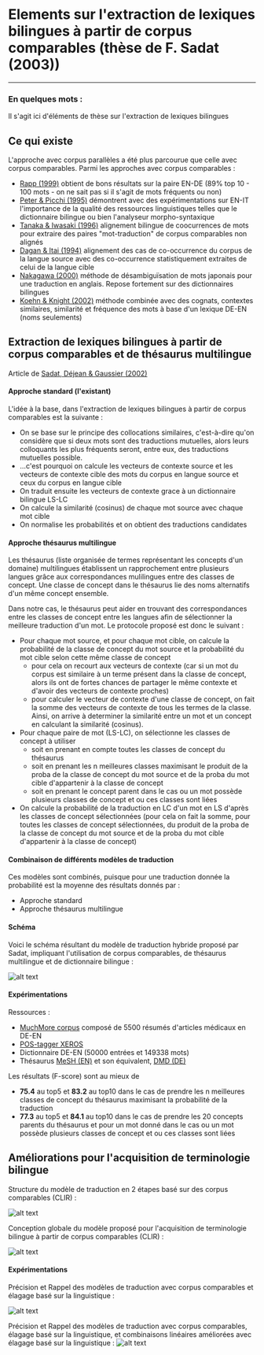 # Elements sur l'extraction de lexiques bilingues à partir de corpus comparables (thèse de F. Sadat (2003))
---------

### En quelques mots : 
Il s'agit ici d'éléments de thèse sur l'extraction de lexiques bilingues


## Ce qui existe
L'approche avec corpus parallèles a été plus parcourue que celle avec corpus comparables. Parmi les approches avec corpus comparables :
* [Rapp (1999)](http://citeseerx.ist.psu.edu/viewdoc/download?doi=10.1.1.35.558&rep=rep1&type=pdf) obtient de bons résultats sur la paire EN-DE (89% top 10 - 100 mots - on ne sait pas si il s'agit de mots fréquents ou non)
* [Peter & Picchi (1995)](http://link.springer.com/chapter/10.1007/978-1-4615-5661-9_7) démontrent avec des expérimentations sur EN-IT l'importance de la qualité des ressources linguistiques telles que le dictionnaire bilingue ou bien l'analyseur morpho-syntaxique
* [Tanaka & Iwasaki (1996)](http://citeseerx.ist.psu.edu/viewdoc/download?doi=10.1.1.47.1150&rep=rep1&type=pdf) alignement bilingue de coocurrences de mots pour extraire des paires "mot-traduction" de corpus comparables non alignés
* [Dagan & Itai (1994)](http://www.cs.technion.ac.il/~itai/publications/CL/DI.pdf) alignement des cas de co-occurrence du corpus de la langue source avec des co-occurrence statistiquement extraites de celui de la langue cible
* [Nakagawa (2000)](http://www.mt-archive.info/LREC-2000-Nakagawa.pdf) méthode de désambiguïsation de mots japonais pour une traduction en anglais. Repose fortement sur des dictionnaires bilingues
* [Koehn & Knight (2002)](http://homepages.inf.ed.ac.uk/pkoehn/publications/learnlex2002.pdf) méthode combinée avec des cognats, contextes similaires, similarité et fréquence des mots à base d'un lexique DE-EN (noms seulements)



## Extraction de lexiques bilingues à partir de corpus comparables et de thésaurus multilingue

Article de [Sadat, Déjean & Gaussier (2002)](http://acl-arc.comp.nus.edu.sg/archives/acl-arc-090501d3/data/pdf/anthology-PDF/C/C02/C02-1166.pdf)


#### Approche standard (l'existant)

L'idée à la base, dans l'extraction de lexiques bilingues à partir de corpus comparables est la suivante :
* On se base sur le principe des collocations similaires, c'est-à-dire qu'on considère que si deux mots sont des traductions mutuelles, alors leurs colloquants les plus fréquents seront, entre eux, des traductions mutuelles possible.
* ...c'est pourquoi on calcule les vecteurs de contexte source et les vecteurs de contexte cible des mots du corpus en langue source et ceux du corpus en langue cible
* On traduit ensuite les vecteurs de contexte grace à un dictionnaire bilingue LS-LC
* On calcule la similarité (cosinus) de chaque mot source avec chaque mot cible
* On normalise les probabilités et on obtient des traductions candidates


#### Approche thésaurus multilingue

Les thésaurus (liste organisée de termes représentant les concepts d'un domaine) multilingues établissent un rapprochement entre plusieurs langues grâce aux correspondances mulilingues entre des classes de concept. Une classe de concept dans le thésaurus lie des noms alternatifs d'un même concept ensemble.

Dans notre cas, le thésaurus peut aider en trouvant des correspondances entre les classes de concept entre les langues afin de sélectionner la meilleure traduction d'un mot. Le protocole proposé est donc le suivant :
* Pour chaque mot source, et pour chaque mot cible, on calcule la probabilité de la classe de concept du mot source et la probabilité du mot cible selon cette même classe de concept
  * pour cela on recourt aux vecteurs de contexte (car si un mot du corpus est similaire à un terme présent dans la classe de concept, alors ils ont de fortes chances de partager le même contexte et d'avoir des vecteurs de contexte proches)
  * pour calculer le vecteur de contexte d'une classe de concept, on fait la somme des vecteurs de contexte de tous les termes de la classe. Ainsi, on arrive à determiner la similarité entre un mot et un concept en calculant la similarité (cosinus).
* Pour chaque paire de mot (LS-LC), on sélectionne les classes de concept à utiliser
  * soit en prenant en compte toutes les classes de concept du thésaurus
  * soit en prenant les n meilleures classes maximisant le produit de la proba de la classe de concept du mot source et de la proba du mot cible d'appartenir à la classe de concept
  * soit en prenant le concept parent dans le cas ou un mot possède plusieurs classes de concept et ou ces classes sont liées
* On calcule la probabilité de la traduction en LC d'un mot en LS d'après les classes de concept sélectionnées (pour cela on fait la somme, pour toutes les classes de concept sélectionnées, du produit de la proba de la classe de concept du mot source et de la proba du mot cible d'appartenir à la classe de concept)

#### Combinaison de différents modèles de traduction

Ces modèles sont combinés, puisque pour une traduction donnée la probabilité est la moyenne des résultats donnés par :
* Approche standard
* Approche thésaurus multilingue



#### Schéma

Voici le schéma résultant du modèle de traduction hybride proposé par Sadat, impliquant l'utilisation de corpus comparables, de thésaurus multilingue et de dictionnaire bilingue :

![alt text][fig1]



#### Expérimentations

Ressources :
* [MuchMore corpus](http://muchmore.dfki.de/resources1.htm) composé de 5500 résumés d'articles médicaux en DE-EN
* [POS-tagger XEROS](https://open.xerox.com/Services/fst-nlp-tools/Consume/Part%20of%20Speech%20Tagging%20%28Standard%29-178)
* Dictionnaire DE-EN (50000 entrées et 149338 mots)
* Thésaurus [MeSH (EN)](http://www.nlm.nih.gov/mesh/meshhome.html) et son équivalent, [DMD (DE)](http://www.nlm.nih.gov/research/umls/)

Les résultats (F-score) sont au mieux de
* **75.4** au top5 et **83.2** au top10 dans le cas de prendre les n meilleures classes de concept du thésaurus maximisant la probabilité de la traduction
* **77.3** au top5 et **84.1** au top10 dans le cas de prendre les 20 concepts parents du thésaurus et pour un mot donné dans le cas ou un mot possède plusieurs classes de concept et ou ces classes sont liées








## Améliorations pour l'acquisition de terminologie bilingue

Structure du modèle de traduction en 2 étapes basé sur des corpus comparables (CLIR) :

![alt text][fig2]


Conception globale du modèle proposé pour l'acquisition de terminologie bilingue à partir de corpus comparables (CLIR) :

![alt text][fig3]






#### Expérimentations

Précision et Rappel des modèles de traduction avec corpus comparables et élagage basé sur la linguistique : 

![alt text][fig4]

Précision et Rappel des modèles de traduction avec corpus comparables, élagage basé sur la linguistique, et combinaisons linéaires améliorées avec élagage basé sur la linguistique : 
![alt text][fig5]






[fig1]: https://github.com/allinard/Multi-alignement-en-corpus-comparables/blob/master/Articles/images/sadat1.png "Structure générale du modèle de traduction hybride (corpus comparables - dictionnaire bilingue - thésaurus multilingue)"
[fig2]: https://github.com/allinard/Multi-alignement-en-corpus-comparables/blob/master/Articles/images/sadat2.png "Structure du modèle de traduction en 2 étapes basé sur des corpus comparables (CLIR)"
[fig3]: https://github.com/allinard/Multi-alignement-en-corpus-comparables/blob/master/Articles/images/sadat3.png "Conception globale du modèle proposé pour l'acquisition de terminologie bilingue à partir de corpus comparables (CLIR)"
[fig4]: https://github.com/allinard/Multi-alignement-en-corpus-comparables/blob/master/Articles/images/sadat4.png "P/R des modèles de traduction avec corpus comparables et élagage basé sur la linguistique"
[fig5]: https://github.com/allinard/Multi-alignement-en-corpus-comparables/blob/master/Articles/images/sadat5.png "P/R des modèles de traduction avec corpus comparables, élagage basé sur la linguistique, et combinaisons linéaires améliorées avec élagage basé sur la linguistique"
